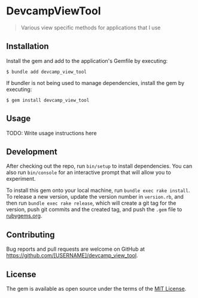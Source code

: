 # DevcampViewTool

> Various view specific methods for applications that I use

## Installation

Install the gem and add to the application's Gemfile by executing:

    $ bundle add devcamp_view_tool

If bundler is not being used to manage dependencies, install the gem by executing:

    $ gem install devcamp_view_tool

## Usage

TODO: Write usage instructions here

## Development

After checking out the repo, run `bin/setup` to install dependencies. You can also run `bin/console` for an interactive prompt that will allow you to experiment.

To install this gem onto your local machine, run `bundle exec rake install`. To release a new version, update the version number in `version.rb`, and then run `bundle exec rake release`, which will create a git tag for the version, push git commits and the created tag, and push the `.gem` file to [rubygems.org](https://rubygems.org).

## Contributing

Bug reports and pull requests are welcome on GitHub at https://github.com/[USERNAME]/devcamp_view_tool.

## License

The gem is available as open source under the terms of the [MIT License](https://opensource.org/licenses/MIT).
